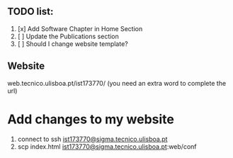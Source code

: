 ## TODO list:
1. [x] Add Software Chapter in Home Section
2. [ ] Update the Publications section
3. [ ] Should I change website template?

## Website
web.tecnico.ulisboa.pt/ist173770/
(you need an extra word to complete the url)

# Add changes to my website
1. connect to ssh ist173770@sigma.tecnico.ulisboa.pt 
2. scp index.html ist173770@sigma.tecnico.ulisboa.pt:web/conf
